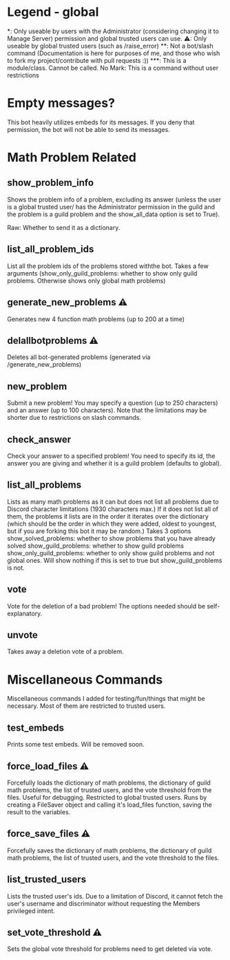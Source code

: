 # Legend - global
*: Only useable by users with the Administrator (considering changing it to Manage Server) permission and global trusted users can use.
⚠: Only useable by global trusted users (such as /raise_error)
**: Not a bot/slash command (Documentation is here for purposes of me, and those who wish to fork my project/contribute with pull requests :))
***: This is a module/class. Cannot be called.
No Mark: This is a command without user restrictions

# Empty messages?

This bot heavily utilizes embeds for its messages. If you deny that permission, the bot will not be able to send its messages.

# Math Problem Related

## show_problem_info
Shows the problem info of a problem, excluding its answer (unless the user is a global trusted user/ has the Administrator permission in the guild and the problem is a guild problem  and the show_all_data option is set to True).

Raw: Whether to send it as a dictionary.

## list_all_problem_ids

List all the problem ids of the problems stored withthe bot. Takes a few arguments (show_only_guild_problems: whether to show only guild problems. Otherwise shows only global math problems)

## generate_new_problems ⚠

Generates new 4 function math problems (up to 200 at a time)

## delallbotproblems ⚠

Deletes all bot-generated problems (generated via /generate_new_problems)

## new_problem

Submit a new problem! You may specify a question (up to 250 characters) and an answer (up to 100 characters). Note that the limitations may be shorter due to restrictions on slash commands.

## check_answer

Check your answer to a specified problem! You need to specify its id, the answer you are giving and whether it is a guild problem (defaults to global).

## list_all_problems

Lists as many math problems as it can but does not list all problems due to Discord character limitations (1930 characters max.) If it does not list all of them, the problems it lists are in the order it iterates over the dictionary (which should be the order in which they were added, oldest to youngest, but if you are forking this bot it may be random.)
Takes 3 options
show_solved_problems: whether to show problems that you have already solved
show_guild_problems: whether to show guild problems
show_only_guild_problems: whether to only show guild problems and not global ones. Will show nothing if this is set to true but show_guild_problems is not.

## vote

Vote for the deletion of a bad problem!
The options needed should be self-explanatory.

## unvote

Takes away a deletion vote of a problem.


# Miscellaneous Commands

Miscellaneous commands I added for testing/fun/things that might be necessary. Most of them are restricted to trusted users.

## test_embeds

Prints some test embeds. Will be removed soon.

## force_load_files ⚠

Forcefully loads the dictionary of math problems, the dictionary of guild math problems, the list of trusted users, and the vote threshold from the files. Useful for debugging. Restricted to global trusted users. Runs by creating a FileSaver object and calling it's load_files function, saving the result to the variables.

## force_save_files ⚠

Forcefully saves the dictionary of math problems, the dictionary of guild math problems, the list of trusted users, and the vote threshold to the files.

## list_trusted_users

Lists the trusted user's ids. Due to a limitation of Discord, it cannot fetch the user's username and discriminator without requesting the Members privileged intent.

## set_vote_threshold ⚠
Sets the global vote threshold for problems need to get deleted via vote.

